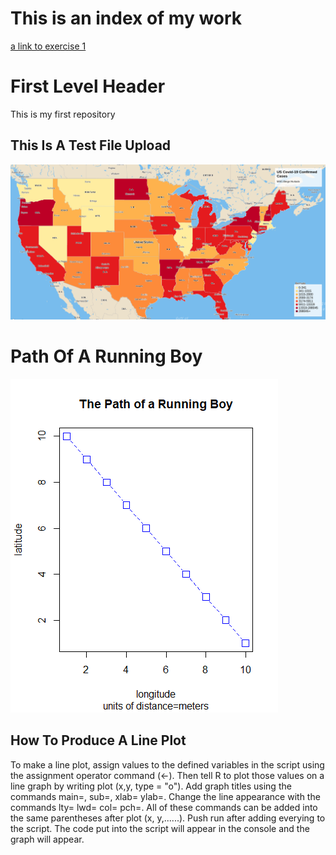 # This is an index of my work
[a link to exercise 1]()

# First Level Header

This is my first repository

## This Is A Test File Upload

![](Wicked_Problems_Test_Map.png)

# Path Of A Running Boy

![](path_of_a_running_boy.png)

## How To Produce A Line Plot
To make a line plot, assign values to the defined variables in the script using the assignment operator command (<-). Then tell R to plot those values on a line graph by writing plot (x,y, type = "o"). Add graph titles using the commands main=, sub=, xlab= ylab=. Change the line appearance with the commands lty= lwd= col= pch=. All of these commands can be added into the same parentheses after plot (x, y,......). Push run after adding everying to the script. The code put into the script will appear in the console and the graph will appear.
